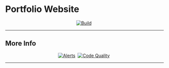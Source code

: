 # Portfolio Website

<p align="center">
    <a href="https://travis-ci.org/github/YashTotale/YashTotale.github.io"><img src="https://img.shields.io/travis/YashTotale/YashTotale.github.io?logo=travis-ci&logoColor=FFFFFF&style=for-the-badge&labelColor=000000&label=Build" alt="Build"></a>&nbsp;
</p>

---

## More Info

<p align="center">
    <a href="https://lgtm.com/projects/g/YashTotale/YashTotale.github.io/alerts/?mode=list"><img src="https://img.shields.io/lgtm/alerts/github/YashTotale/YashTotale.github.io?style=for-the-badge&labelColor=000000&logo=lgtm" alt="Alerts"></a>&nbsp;
    <a href="https://lgtm.com/projects/g/YashTotale/YashTotale.github.io/context:javascript"><img src="https://img.shields.io/lgtm/grade/javascript/github/YashTotale/YashTotale.github.io?style=for-the-badge&labelColor=000000&logo=lgtm" alt="Code Quality"></a>&nbsp;
</p>

---

